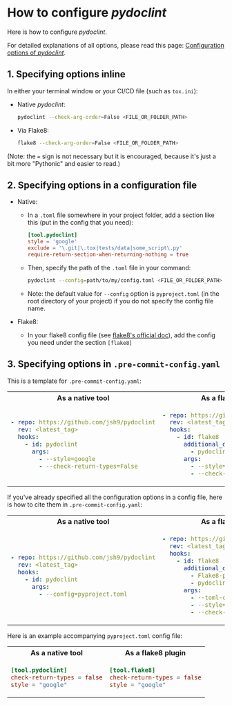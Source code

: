 # How to configure _pydoclint_

Here is how to configure _pydoclint_.

For detailed explanations of all options, please read this page:
[Configuration options of _pydoclint_](https://jsh9.github.io/pydoclint/config_options.html).

## 1. Specifying options inline

In either your terminal window or your CI/CD file (such as `tox.ini`):

- Native _pydoclint_:

  ```bash
  pydoclint --check-arg-order=False <FILE_OR_FOLDER_PATH>
  ```

- Via Flake8:

  ```bash
  flake8 --check-arg-order=False <FILE_OR_FOLDER_PATH>
  ```

(Note: the `=` sign is not necessary but it is encouraged, because it's just a
bit more "Pythonic" and easier to read.)

## 2. Specifying options in a configuration file

- Native:

  - In a `.toml` file somewhere in your project folder, add a section like this
    (put in the config that you need):

    ```toml
    [tool.pydoclint]
    style = 'google'
    exclude = '\.git|\.tox|tests/data|some_script\.py'
    require-return-section-when-returning-nothing = true
    ```

  - Then, specify the path of the `.toml` file in your command:

    ```bash
    pydoclint --config=path/to/my/config.toml <FILE_OR_FOLDER_PATH>
    ```

  - Note: the default value for `--config` option is `pyproject.toml` (in the
    root directory of your project) if you do not specify the config file name.

- Flake8:
  - In your flake8 config file (see
    [flake8's official doc](https://flake8.pycqa.org/en/latest/user/configuration.html#configuration-locations)),
    add the config you need under the section `[flake8]`

## 3. Specifying options in `.pre-commit-config.yaml`

This is a template for `.pre-commit-config.yaml`:

<table>
<tr><th>As a native tool</th><th>As a flake8 plugin</th></tr>
<tr><td>

```yaml
- repo: https://github.com/jsh9/pydoclint
  rev: <latest_tag>
  hooks:
    - id: pydoclint
      args:
        - --style=google
        - --check-return-types=False
```

</td><td>

```yaml
- repo: https://github.com/pycqa/flake8
  rev: <latest_tag>
  hooks:
    - id: flake8
      additional_dependencies:
        - pydoclint==<latest_tag>
      args:
        - --style=google
        - --check-return-types=False
```

</td></tr>
</table>

If you've already specified all the configuration options in a config file,
here is how to cite them in `.pre-commit-config.yaml`:

<table>
<tr><th>As a native tool</th><th>As a flake8 plugin</th></tr>
<tr><td>

```yaml
- repo: https://github.com/jsh9/pydoclint
  rev: <latest_tag>
  hooks:
    - id: pydoclint
      args:
        - --config=pyproject.toml
```

</td><td>

```yaml
- repo: https://github.com/pycqa/flake8
  rev: <latest_tag>
  hooks:
    - id: flake8
      additional_dependencies:
        - Flake8-pyproject>=1.2.0
        - pydoclint==<latest_tag>
      args:
        - --toml-config=pyproject.toml
        - --style=google
        - --check-return-types=False
```

</td></tr>
</table>

Here is an example accompanying `pyproject.toml` config file:

<table>
<tr><th>As a native tool</th><th>As a flake8 plugin</th></tr>
<tr><td>

```toml
[tool.pydoclint]
check-return-types = false
style = "google"
```

</td><td>

```toml
[tool.flake8]
check-return-types = false
style = "google"
```

</td></tr>
</table>
